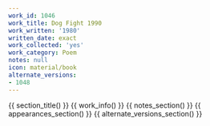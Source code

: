 ```yaml
---
work_id: 1046
work_title: Dog Fight 1990
work_written: '1980'
written_date: exact
work_collected: 'yes'
work_category: Poem
notes: null
icon: material/book
alternate_versions:
- 1048
---
```


{{ section_title() }}
{{ work_info() }}
{{ notes_section() }}
{{ appearances_section() }}
{{ alternate_versions_section() }}